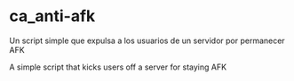 # ca_anti-afk

Un script simple que expulsa a los usuarios de un servidor por permanecer AFK


A simple script that kicks users off a server for staying AFK

